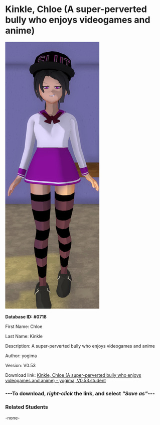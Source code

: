 # Kinkle, Chloe (A super-perverted bully who enjoys videogames and anime)

<img src="../../Files/Images/Kinkle, Chloe (A super-perverted bully who enjoys videogames and anime).png" title="Kinkle, Chloe (A super-perverted bully who enjoys videogames and anime) - yogima, V0.53">

**Database ID: #0718**

First Name: Chloe

Last Name: Kinkle

Description: A super-perverted bully who enjoys videogames and anime

Author: yogima

Version: V0.53

Download link: <a href="https://raw.githubusercontent.com/Arbiter1223/Daigaku-Gurashi-Custom-Students/master/Files/Student%20Files/Kinkle%2C%20Chloe%20(A%20super-perverted%20bully%20who%20enjoys%20videogames%20and%20anime)%20-%20yogima%2C%20V0.53.student">Kinkle, Chloe (A super-perverted bully who enjoys videogames and anime) - yogima, V0.53.student</a>

### ---**To download, _right-click_ the link, and select _"Save as"_**---

### Related Students

-none-
